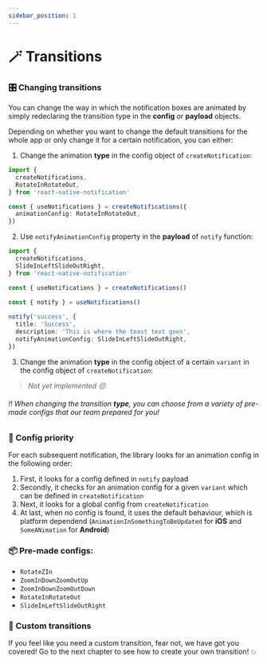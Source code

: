 ```yaml
---
sidebar_position: 1
---
```


# 🪄 Transitions

### 🎛 Changing transitions

You can change the way in which the notification boxes are animated by simply redeclaring the transition type in the **config** or **payload** objects.

Depending on whether you want to change the default transitions for the whole app or only change it for a certain notification, you can either:

1. Change the animation **type** in the config object of `createNotification`:

```typescript
import {
  createNotifications,
  RotateInRotateOut,
} from 'react-native-notification'

const { useNotifications } = createNotifications({
  animationConfig: RotateInRotateOut,
})
```

2. Use `notifyAnimationConfig` property in the **payload** of `notify` function:

```typescript
import {
  createNotifications,
  SlideInLeftSlideOutRight,
} from 'react-native-notification'

const { useNotifications } = createNotifications()
 
const { notify } = useNotifications()

notify('success', {
  title: 'Success',
  description: 'This is where the toast text goes',
  notifyAnimationConfig: SlideInLeftSlideOutRight,
})
```

3. Change the animation **type** in the config object of a certain `variant` in the config object of `createNotification`:

> *Not yet implemented 😔*

###### ‼️ When changing the transition **type**, you can choose from a variety of pre-made configs that our team prepared for you!

### 🔦 Config priority

For each subsequent notification, the library looks for an animation config in the following order:

1. First, it looks for a config defined in `notify` payload
2. Secondly, it checks for an animation config for a given `variant` which can be defined in `createNotification`
3. Next, it looks for a global config from `createNotification`
4. At last, when no config is found, it uses the default behaviour, which is platform dependend (`AnimationInSomethingToBeUpdated` for **iOS** and `SomeANimation` for **Android**)

### 📦 Pre-made configs:

- `RotateZIn`
- `ZoomInDownZoomOutUp`
- `ZoomInDownZoomOutDown`
- `RotateInRotateOut`
- `SlideInLeftSlideOutRight`

### 🔧 Custom transitions

If you feel like you need a custom transition, fear not, we have got you covered! Go to the next chapter to see how to create your own transition! 💥
